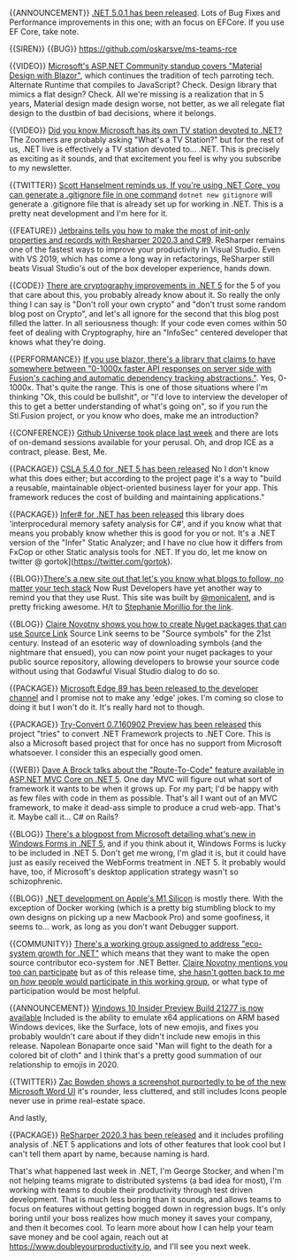 {{ANNOUNCEMENT}} [.NET 5.0.1 has been released](https://devblogs.microsoft.com/dotnet/net-december-2020/). Lots of Bug Fixes and Performance improvements in this one; with an focus on EFCore.  If you use EF Core, take note.

{{SIREN}} {{BUG}} https://github.com/oskarsve/ms-teams-rce

{{VIDEO}} [Microsoft's ASP.NET Community standup covers "Material Design with Blazor"](https://www.youtube.com/watch?v=yzLDvQ-bOw8&list=PLdo4fOcmZ0oX-DBuRG4u58ZTAJgBAeQ-t&index=3), which continues the tradition of tech parroting tech.  Alternate Runtime that compiles to JavaScript? Check. Design library that mimics a flat design? Check.  All we're missing is a realization that in 5 years, Material design made design worse, not better, as we all relegate flat design to the dustbin of bad decisions, where it belongs.

{{VIDEO}} [Did you know Microsoft has its own TV station devoted to .NET?](https://dotnet.microsoft.com/live) The Zoomers are probably asking "What's a TV Station?" but for the rest of us, .NET live is effectively a TV station devoted to... .NET.  This is precisely as exciting as it sounds, and that excitement you feel is why you subscribe to my newsletter.

{{TWITTER}} [Scott Hanselment reminds us, If you're using .NET Core, you can generate a .gitignore file in one command](https://twitter.com/shanselman/status/1336118656896397312?s=20)  `dotnet new gitignore` will generate a .gitignore file that is already set up for working in .NET.  This is a pretty neat development and I'm here for it. 

{{FEATURE}} [Jetbrains tells you how to make the most of init-only properties and records with Resharper 2020.3 and C#9](https://blog.jetbrains.com/dotnet/2020/12/07/use-c-9-records-and-init-only-properties-in-resharper-and-rider-2020-3).  ReSharper remains one of the fastest ways to improve your productivity in Visual Studio.  Even with VS 2019, which has come a long way in refactorings, ReSharper still beats Visual Studio's out of the box developer experience, hands down.

{{CODE}} [There are cryptography improvements in .NET 5](https://www.tpeczek.com/2020/12/cryptography-improvements-in-net-5.html) for the 5 of you that care about this, you probably already know about it.  So really the only thing I can say is "Don't roll your own crypto" and "don't trust some random blog post on Crypto", and let's all ignore for the second that this blog post filled the latter.  In all seriousness though: If your code even comes within 50 feet of dealing with Cryptography, hire an "InfoSec" centered developer that knows what they're doing.

{{PERFORMANCE}} [If you use blazor, there's a library that claims to have somewhere between "0-1000x faster API responses on server side with Fusion's caching and automatic dependency tracking abstractions."](https://github.com/servicetitan/Stl.Fusion).  Yes, 0-1000x.  That's quite the range.   This is one of those situations where I'm thinking "Ok, this could be bullshit", or "I'd love to interview the developer of this to get a better understanding of what's going on", so if you run the Stl.Fusion project, or you know who does, make me an introduction?

{{CONFERENCE}} [Github Universe took place last week](https://githubuniverse.com/) and there are lots of on-demand sessions available for your perusal.  Oh, and drop ICE as a contract, please. Best, Me.

{{PACKAGE}} [CSLA 5.4.0 for .NET 5 has been released](https://github.com/MarimerLLC/csla/releases/tag/v5.4.0) No I don't know what this does either; but according to the project page it's a way to "build a reusable, maintainable object-oriented business layer for your app. This framework reduces the cost of building and maintaining applications."  

{{PACKAGE}} [Infer# for .NET has been released](https://devblogs.microsoft.com/dotnet/infer-interprocedural-memory-safety-analysis-for-c/) this library does 'interprocedural memory safety analysis for C#', and if you know what that means you probably know whether this is good for you or not.  It's a .NET version of the "Infer" Static Analyzer; and I have no clue how it differs from FxCop or other Static analysis tools for .NET.  If you do, let me know on twitter @ gortok](https://twitter.com/gortok). 

{{BLOG}}[There's a new site out that let's you know what blogs to follow, no matter your tech stack](https://bloggingfordevs.com/trends/) Now Rust Developers have yet another way to remind you that they use Rust. This site was built by [@monicalent](https://twitter.com/monicalent), and is pretty fricking awesome. H/t to [Stephanie Morillio for the link](https://twitter.com/radiomorillo/status/1336478741476880389).

{{BLOG}} [Claire Novotny shows you how to create Nuget packages that can use Source Link](https://devblogs.microsoft.com/dotnet/producing-packages-with-source-link/) Source Link seems to be "Source symbols" for the 21st century. Instead of an esoteric way of downloading symbols (and the nightmare that ensued), you can now point your nuget packages to your public source repository, allowing developers to browse your source code without using that Godawful Visual Studio dialog to do so. 

{{PACKAGE}} [Microsoft Edge 89 has been released to the developer channel](https://www.kunal-chowdhury.com/2020/12/microsoft-edge-89.html) and I promise not to make any 'edge' jokes.  I'm coming so close to doing it but I won't do it. It's really hard not to though.

{{PACKAGE}} [Try-Convert 0.7.160902 Preview has been released](https://github.com/dotnet/try-convert/releases/tag/v0.7.160902) this project "tries" to convert .NET Framework projects to .NET Core. This is also a Microsoft based project that for once has no support from Microsoft whatsoever.  I consider this an especially good omen.

{{WEB}} [Dave A Brock talks about the "Route-To-Code" feature available in ASP.NET MVC Core on .NET 5](https://daveabrock.com/2020/12/04/migrate-mvc-to-route-to-code).  One day MVC will figure out what sort of framework it wants to be when it grows up. For my part; I'd be happy with as few files with code in them as possible.  That's all I want out of an MVC framework, to make it dead-ass simple to produce a crud web-app. That's it. Maybe call it... C# on Rails?

{{BLOG}} [There's a blogpost from Microsoft detailing what's new in Windows Forms in .NET 5](https://devblogs.microsoft.com/dotnet/whats-new-in-windows-forms-runtime-in-net-5-0/), and if you think about it, Windows Forms is lucky to be included in .NET 5.  Don't get me wrong, I'm glad it is, but it could have just as easily received the WebForms treatment in .NET 5.  It probably would have, too, if Microsoft's desktop application strategy wasn't so schizophrenic.

{{BLOG}} [.NET development on Apple's M1 Silicon](https://blog.jetbrains.com/dotnet/2020/12/11/net-development-on-apple-silicon/) is mostly there.  With the exception of Docker working (which is a pretty big stumbling block to my own designs on picking up a new Macbook Pro) and some goofiness, it seems to... work, as long as you don't want Debugger support.

{{COMMUNITY}} [There's a working group assigned to address "eco-system growth for .NET"](https://github.com/dotnet-foundation/ecosystem-growth) which means that they want to make the open source contributor eco-system for .NET Better.  [Claire Novotny mentions you too can participate](https://github.com/dotnet-foundation/announcements/issues/7) but as of this release time, [she hasn't gotten back to me on *how* people would participate in this working group](https://twitter.com/gortok/status/1338495270141759489?s=20), or what type of participation would be most helpful.

{{ANNOUNCEMENT}} [Windows 10 Insider Preview Build 21277 is now available](https://blogs.windows.com/windows-insider/2020/12/10/announcing-windows-10-insider-preview-build-21277/) Included is the ability to emulate x64 applications on ARM based Windows devices, like the Surface, lots of new emojis, and fixes you probably wouldn't care about if they didn't include new emojis in this release.  Napolean Bonaparte once said "Man will fight to the death for a colored bit of cloth" and I think that's a pretty good summation of our relationship to emojis in 2020.

{{TWITTER}} [Zac Bowden shows a screenshot purportedly to be of the new Microsoft Word UI](https://twitter.com/zacbowden/status/1337916422404632577?s=20) it's rounder, less cluttered, and still includes Icons people never use in prime real-estate space.

And lastly,

{{PACKAGE}} [ReSharper 2020.3 has been released](https://www.jetbrains.com/resharper/whatsnew/#c-support) and it includes profiling analysis of .NET 5 applications and lots of other features that look cool but I can't tell them apart by name, because naming is hard.  

That's what happened last week in .NET, I'm George Stocker, and when I'm not helping teams migrate to distributed systems (a bad idea for most), I'm working with teams to double their productivity through test driven development. That is much less boring than it sounds, and allows teams to focus on features without getting bogged down in regression bugs.  It's only boring until your boss realizes how much money it saves your company, and then it becomes cool.  To learn more about how I can help your team save money and be cool again, reach out at https://www.doubleyourproductivity.io, and I'll see you next week.

